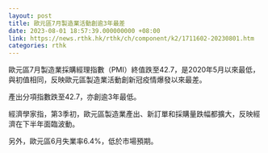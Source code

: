 ```yaml
---
layout: post
title: 歐元區7月製造業活動創逾3年最差
date: 2023-08-01 18:57:39.000000000 +08:00
link: https://news.rthk.hk/rthk/ch/component/k2/1711602-20230801.htm
categories: rthk
---
```


歐元區7月製造業採購經理指數（PMI）終值跌至42.7，是2020年5月以來最低，與初值相同，反映歐元區製造業活動創新冠疫情爆發以來最差。

產出分項指數跌至42.7，亦創逾3年最低。

經濟學家指，第3季初，歐元區製造業產出、新訂單和採購量跌幅都擴大，反映經濟在下半年面臨波動。

另外，歐元區6月失業率6.4%，低於市場預期。
